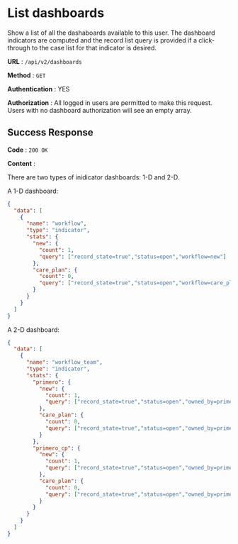 # List dashboards

Show a list of all the dashaboards available to this user. 
The dashboard indicators are computed and the record list query is provided 
if a click-through to the case list for that indicator is desired.  

**URL** : `/api/v2/dashboards`

**Method** : `GET`

**Authentication** : YES

**Authorization** : All logged in users are permitted to make this request. 
Users with no dashboard authorization will see an empty array. 

## Success Response
 
**Code** : `200 OK`

**Content** :

There are two types of inidicator dashboards: 1-D and 2-D. 

A 1-D dashboard:

```json
{
  "data": [
    {
      "name": "workflow",
      "type": "indicator",
      "stats": {
        "new": {
          "count": 1,
          "query": ["record_state=true","status=open","workflow=new"]
        },
        "care_plan": {
          "count": 0, 
          "query": ["record_state=true","status=open","workflow=care_plan"]
        }
      }
    }
  ]
}
```

A 2-D dashboard:

```json
{
  "data": [
    {
      "name": "workflow_team",
      "type": "indicator",
      "stats": {
        "primero": {
          "new": {
            "count": 1,
            "query": ["record_state=true","status=open","owned_by=primero","workflow=new"]
          },
          "care_plan": {
            "count": 0,
            "query": ["record_state=true","status=open","owned_by=primero","workflow=care_plan"]
          }
        },
        "primero_cp": {
          "new": {
            "count": 1,
            "query": ["record_state=true","status=open","owned_by=primero_cp","workflow=new"]
          },
          "care_plan": {
            "count": 0,
            "query": ["record_state=true","status=open","owned_by=primero_cp","workflow=care_plan"]
          }
        }
      }   
    }
  ]
}         
```
